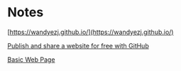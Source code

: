 # Notes

[https://wandyezj.github.io/](https://wandyezj.github.io/)

[Publish and share a website for free with GitHub](https://medium.com/@svinkle/publish-and-share-your-own-website-for-free-with-github-2eff049a1cb5)

[Basic Web Page](https://internetingishard.com/html-and-css/basic-web-pages/)
